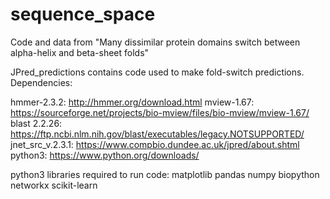 # sequence_space
Code and data from "Many dissimilar protein domains switch between alpha-helix and beta-sheet folds"

JPred_predictions contains code used to make fold-switch predictions.  Dependencies:

hmmer-2.3.2: http://hmmer.org/download.html
mview-1.67: https://sourceforge.net/projects/bio-mview/files/bio-mview/mview-1.67/
blast 2.2.26: https://ftp.ncbi.nlm.nih.gov/blast/executables/legacy.NOTSUPPORTED/ 
jnet_src_v.2.3.1: https://www.compbio.dundee.ac.uk/jpred/about.shtml
python3: https://www.python.org/downloads/

python3 libraries required to run code:
matplotlib
pandas
numpy
biopython
networkx
scikit-learn
